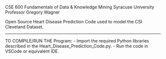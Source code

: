 CSE 600 Fundamentals of Data & Knowledge Mining
Syracuse University
Professor Gregory Wagner



Open Source Heart Disease Prediction Code used to model the CSI Cleveland Dataset.



-------------------------------------------------------------------------------
TO COMPILE/RUN THE Program:
	- Import the required Python libraries described in the Heart_Disease_Prediction_Code.py.
	- Run the code in VSCode or equivalent IDE.


